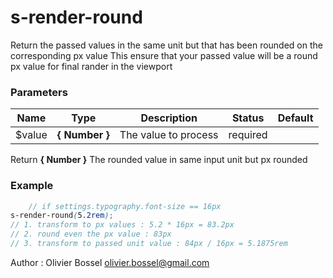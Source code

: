 # s-render-round

Return the passed values in the same unit but that has been rounded on the corresponding px value
This ensure that your passed value will be a round px value for final rander in the viewport



### Parameters
Name  |  Type  |  Description  |  Status  |  Default
------------  |  ------------  |  ------------  |  ------------  |  ------------
$value  |  **{ Number }**  |  The value to process  |  required  |

Return **{ Number }** The rounded value in same input unit but px rounded

### Example
```scss
	// if settings.typography.font-size == 16px
s-render-round(5.2rem);
// 1. transform to px values : 5.2 * 16px = 83.2px
// 2. round even the px value : 83px
// 3. transform to passed unit value : 84px / 16px = 5.1875rem
```
Author : Olivier Bossel [olivier.bossel@gmail.com](mailto:olivier.bossel@gmail.com)